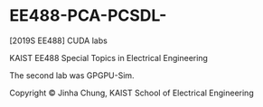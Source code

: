 # EE488-PCA-PCSDL-
[2019S EE488] CUDA labs

KAIST EE488 Special Topics in Electrical Engineering <Parallel Computer Architecture: Parallel Computing Systems for Deep Learning>

The second lab was GPGPU-Sim.

Copyright © Jinha Chung, KAIST School of Electrical Engineering
